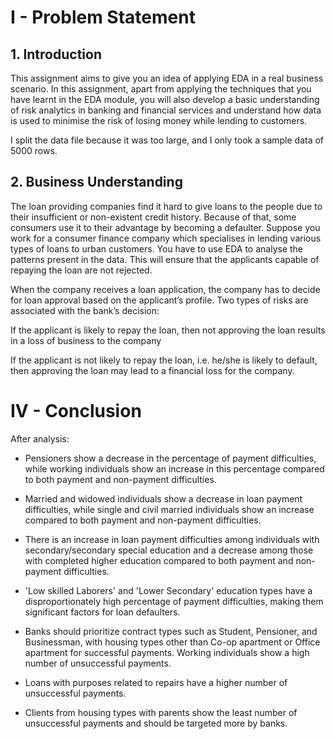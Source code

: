 # I - Problem Statement
## 1. Introduction

This assignment aims to give you an idea of applying EDA in a real business scenario. In this assignment, apart from applying the techniques that you have learnt in the EDA module, you will also develop a basic understanding of risk analytics in banking and financial services and understand how data is used to minimise the risk of losing money while lending to customers.

I split the data file because it was too large, and I only took a sample data of 5000 rows.

## 2. Business Understanding
The loan providing companies find it hard to give loans to the people due to their insufficient or non-existent credit history. Because of that, some consumers use it to their advantage by becoming a defaulter. Suppose you work for a consumer finance company which specialises in lending various types of loans to urban customers. You have to use EDA to analyse the patterns present in the data. This will ensure that the applicants capable of repaying the loan are not rejected.


When the company receives a loan application, the company has to decide for loan approval based on the applicant’s profile. Two types of risks are associated with the bank’s decision:

If the applicant is likely to repay the loan, then not approving the loan results in a loss of business to the company

If the applicant is not likely to repay the loan, i.e. he/she is likely to default, then approving the loan may lead to a financial loss for the company.

# IV - Conclusion
After analysis:

- Pensioners show a decrease in the percentage of payment difficulties, while working individuals show an increase in this percentage compared to both payment and non-payment difficulties.

- Married and widowed individuals show a decrease in loan payment difficulties, while single and civil married individuals show an increase compared to both payment and non-payment difficulties.

- There is an increase in loan payment difficulties among individuals with secondary/secondary special education and a decrease among those with completed higher education compared to both payment and non-payment difficulties.

- 'Low skilled Laborers' and 'Lower Secondary' education types have a disproportionately high percentage of payment difficulties, making them significant factors for loan defaulters.

- Banks should prioritize contract types such as Student, Pensioner, and Businessman, with housing types other than Co-op apartment or Office apartment for successful payments. Working individuals show a high number of unsuccessful payments.

- Loans with purposes related to repairs have a higher number of unsuccessful payments.

- Clients from housing types with parents show the least number of unsuccessful payments and should be targeted more by banks.
